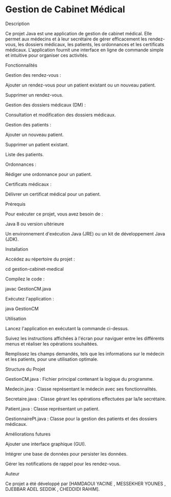 # Gestion de Cabinet Médical

Description

Ce projet Java est une application de gestion de cabinet médical. Elle permet aux médecins et à leur secrétaire de gérer efficacement les rendez-vous, les dossiers médicaux, les patients, les ordonnances et les certificats médicaux. L'application fournit une interface en ligne de commande simple et intuitive pour organiser ces activités.

Fonctionnalités

Gestion des rendez-vous :

Ajouter un rendez-vous pour un patient existant ou un nouveau patient.

Supprimer un rendez-vous.

Gestion des dossiers médicaux (DM) :

Consultation et modification des dossiers médicaux.

Gestion des patients :

Ajouter un nouveau patient.

Supprimer un patient existant.

Liste des patients.

Ordonnances :

Rédiger une ordonnance pour un patient.

Certificats médicaux :

Délivrer un certificat médical pour un patient.

Prérequis

Pour exécuter ce projet, vous avez besoin de :

Java 8 ou version ultérieure

Un environnement d'exécution Java (JRE) ou un kit de développement Java (JDK).

Installation



Accédez au répertoire du projet :

cd gestion-cabinet-medical

Compilez le code :

javac GestionCM.java

Exécutez l'application :

java GestionCM

Utilisation

Lancez l'application en exécutant la commande ci-dessus.

Suivez les instructions affichées à l'écran pour naviguer entre les différents menus et réaliser les opérations souhaitées.

Remplissez les champs demandés, tels que les informations sur le médecin et les patients, pour une utilisation optimale.

Structure du Projet

GestionCM.java : Fichier principal contenant la logique du programme.

Medecin.java : Classe représentant le médecin avec ses fonctionnalités.

Secretaire.java : Classe gérant les opérations effectuées par la/le secrétaire.

Patient.java : Classe représentant un patient.

GestionnairePt.java : Classe pour la gestion des patients et des dossiers médicaux.

Améliorations futures

Ajouter une interface graphique (GUI).

Intégrer une base de données pour persister les données.

Gérer les notifications de rappel pour les rendez-vous.





Auteur

Ce projet a été développé par [HAMDAOUI YACINE , MESSEKHER YOUNES , DJEBBAR ADEL SEDDIK , CHEDDIDI RAHIM].

